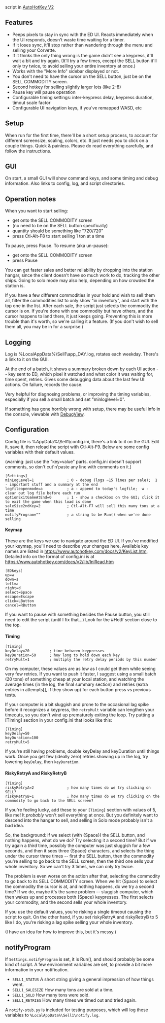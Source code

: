 script in [AutoHotKey V2](https://www.autohotkey.com/docs/v2/howto/Install.htm)

## Features

- Peeps pixels to stay in sync with the ED UI.  Reacts immediately when the UI responds, doesn't waste time waiting for a timer.
- If it loses sync, it'll stop rather than wandering through the menu and selling your Corvette.
- If it thinks the only thing wrong is the game didn't see a keypress, it'll wait a bit and try again.
(It'll try a few times, except the SELL button it'll only try twice, to avoid selling your entire inventory at once.)
- Works with the "More Info" sidebar displayed or not.
- You don't need to have the cursor on the SELL button, just be on the SELL COMMODITY screen.
- Second hotkey for selling slightly larger lots (like 2-8)
- Pause key will pause operation
- Configurable timing settings: inter-keypress delay, keypress duration, timout scale factor
- Configurable UI navigation keys, if you've remapped WASD, etc

## Setup
When run for the first time, there'll be a short setup process, to account for different screensize, scaling, colors, etc.
It just needs you to click on a couple things.  Quick & painless.  Please do read everything carefully, and follow the instructions.

## GUI
On start, a small GUI will show command keys, and some timing and debug information.
Also links to config, log, and script directories.

## Operation notes

When you want to start selling:
- get onto the SELL COMMODITY screen
- (no need to be on the SELL button specifically)
- quantity should be something like "720/720"
- press Ctl-Alt-F8 to start selling 1 ton at a time

To pause, press Pause.  To resume (aka un-pause):
- get onto the SELL COMMODITY screen
- press Pause

You can get faster sales and better reliability by dropping into the station hangar,
since the client doesn't have so much work to do, tracking the other ships.
Going to solo mode may also help, depending on how crowded the station is.

If you have a few different commodities in your hold and wish to sell them all,
filter the commodities list to only show "in inventory", and start with the top one in the list.
After each sale, the script just selects the commodity the cursor is on.
If you're done with one commodity but have others, and the cursor happens to land there, it just keeps going.
Preventing this is more trouble than it's worth, so we're calling it a feature.
(If you don't wish to sell them all, you may be in for a surprise.)

## Logging
Log is %LocalAppData%\Sell1\app_DAY.log, rotates each weekday.  There's a link to it on the GUI.

At the end of a batch, it shows a summary broken down by each UI action -- key sent to ED,
which pixel it watched and what color it was waiting for, time spent, retries.
Gives some debugging data about the last few UI actions.  On failure, records the cause.

Very helpful for diagnosing problems, or improving the timing variables,
especially if you sell a small batch and set "minloglevel=0".

If something has gone horribly wrong with setup, there may be useful info in the console,
viewable with [DebugView](https://download.sysinternals.com/files/DebugView.zip).

## Configuration
Config file is %AppData%\Sell1\config.ini, there's a link to it on the GUI.
Edit it, save it, then reload the script with Ctl-Alt-F9.
Below are some config variables with their default values.

(warning: just use the "key=value" parts.  config.ini doesn't support comments, so don't cut'n'paste any line with comments on it.)
```
[Settings]
minLogLevel=1				; 0 - debug (logs ~15 lines per sale);  1 - important stuff and a summary at the end
logfileopenmode=a			; a - append to today's logfile;  w - clear out log file before each run
optionExitGameAtEnd=0		; 1 - show a checkbox on the GUI; click it to exit the game when this load is done
saleSize2ndKey=2			; Ctl-Alt-F7 will sell this many tons at a time
notifyProgram=""			; a string to be Run() when we're done selling
```

#### Keymap
These are the keys we use to navigate around the ED UI.
If you've modified your keymap, you'll need to describe your changes here.
Available key names are listed in https://www.autohotkey.com/docs/v2/KeyList.htm,
Detailed info on the format of config.ini is at https://www.autohotkey.com/docs/v2/lib/IniRead.htm
```
[EDkeys]					
up=w
down=s
left=a
right=d
select=Space
escape=Escape
click=LButton
cancel=RButton
```
If you want to pause with something besides the Pause button, you still need to edit the script (until I fix that...)
Look for the #HotIf section close to the top.

#### Timing
```
[Timing]
keyDelay=20			; time between keypresses
keyDuration=50		; how long to hold down each key
retryMult=1			; multiply the retry delay periods by this number
```
On my computer, these values are as low as I could get them while seeing very few retries.
If you want to push it faster, I suggest using a small batch (20 tons) of something cheap at your local station,
and watching the average times (in the log, the final summary section)
and retries (extra entries in attempts[], if they show up) for each button press vs previous tests.

If your computer is a bit sluggish and prone to the occasional lag spike before it recognizes a keypress,
the `retryMult` variable can lengthen your timeouts, so you don't wind up prematurely exiting the loop.
Try putting a [Timing] section in your config.ini that looks like this:
```
[Timing]
keyDelay=50
keyDuration=100
retryMult=5
```
If you're still having problems, double keyDelay and keyDuration until things work.
Once you get few (ideally zero) retries showing up in the log, try lowering `keyDelay`, then `keyDuration`.

#### RiskyRetryA and RiskyRetryB
```
[Timing]
riskyRetryA=2				; how many times do we try clicking on SELL?
riskyRetryB=1				; how many times do we try clicking on the commodity to go back to the SELL screen?
```
If you're feeling lucky, add these to your `[Timing]` section with values of 5, like me!
It *probably* won't sell everything at once.  But you definitely want to descend into the hangar to sell,
and selling in Solo mode probably isn't a bad idea.

So, the background: if we select (with {Space}) the SELL button, and nothing happens, what do we do?
Try selecting it a second time?  But if we try again a *third* time, possibly the computer was just sluggish for
a few seconds, and then it sees three {Space} characters, and selects the thing under the cursor three times --
first the SELL button, then the commodity you're selling to go back to the SELL screen, then the third one
sells your whole inventory.  So we can't try 3 times, we can only try twice.

The problem is even worse on the action after that, selecting the commodity to go back to its SELL COMMODITY screen.
When we hit {Space} to select the commodity the cursor is at, and nothing happens, do we try a second time?
If we do, maybe it's the same problem -- sluggish computer, which then wakes up and processes both {Space} keypresses.
The first selects your commodity, and the second sells your whole inventory.

If you use the default values, you're risking a single timeout causing the script to quit.  On the other hand,
if you set riskyRetryA and riskyRetryB to 5 like I do, you're risking a lag spike selling your whole inventory.

(I have an idea for how to improve this, but it's messy.)



## notifyProgram

If `Settings.notifyProgram` is set, it is Run(), and should probably be some kind of script.
A few environment variables are set, to provide a bit more information in your notification.

- `SELL1_STATUS`  A short string giving a general impression of how things went.
- `SELL1_SALESIZE`  How many tons are sold at a time.
- `SELL1_SOLD`  How many tons were sold.
- `SELL1_RETRIES`  How many times we timed out and tried again.

A `notify-stub.py` is included for testing purposes, which will log these variables to `%LocalAppData%\Sell1\notify.log`.
